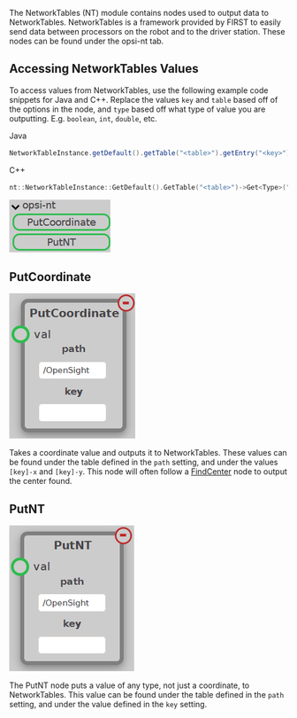 The NetworkTables (NT) module contains nodes used to output data to NetworkTables. NetworkTables is a framework provided by FIRST to easily send data between processors on the robot and to the driver station. These nodes can be found under the opsi-nt tab.

## Accessing NetworkTables Values

To access values from NetworkTables, use the following example code snippets for Java and C++. Replace the values `key` and `table` based off of the options in the node, and `type` based off what type of value you are outputting. E.g. `boolean`, `int`, `double`, etc.

Java
```java
NetworkTableInstance.getDefault().getTable("<table>").getEntry("<key>").get<Type>(<default>);
```

C++
```C++
nt::NetworkTableInstance::GetDefault().GetTable("<table>")->Get<Type>("<key>", <default>);
```

![NT Module Add Nodes Image](../assets/images/modules/nt/module_nt.png)

## PutCoordinate

![PutCoordinate Node Image](../assets/images/modules/nt/node_put_coordinate.png)

Takes a coordinate value and outputs it to NetworkTables. These values can be found under the table defined in the `path` setting, and under the values `[key]-x` and `[key]-y`. This node will often follow a [FindCenter](contours.md#findcenter) node to output the center found.

## PutNT

![PutNT Node Image](../assets/images/modules/nt/node_put_nt.png)

The PutNT node puts a value of any type, not just a coordinate, to NetworkTables. This value can be found under the table defined in the `path` setting, and under the value defined in the `key` setting.
